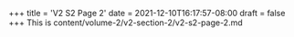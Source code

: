 +++
title = 'V2 S2 Page 2'
date = 2021-12-10T16:17:57-08:00
draft = false
+++
This is content/volume-2/v2-section-2/v2-s2-page-2.md

